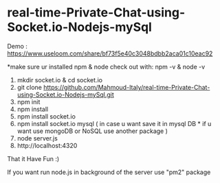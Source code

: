 # real-time-Private-Chat-using-Socket.io-Nodejs-mySql 
      
Demo : https://www.useloom.com/share/bf73f5e40c3048bdbb2aca01c10eac92 

*make sure ur installed npm & node 
check out with: npm -v  & node -v  
 
1. mkdir socket.io & cd socket.io
2. git clone https://github.com/Mahmoud-Italy/real-time-Private-Chat-using-Socket.io-Nodejs-mySql.git
3. npm init   
4. npm install      
5. npm install socket.io 
6. npm install socket.io mysql  ( in case u want save it in mysql DB * if u want use mongoDB or NoSQL use another package )   
7. node server.js 
8. http://localhost:4320 

That it Have Fun :) 
 
If you want run node.js in background of the server use "pm2" package   
 
